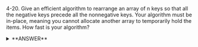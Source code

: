 ﻿4-20. Give an efficient algorithm to rearrange an array of n keys so that all the negative keys precede all the nonnegative keys. Your algorithm must be in-place, meaning you cannot allocate another array to temporarily hold the items. How fast is your algorithm?


<details>
<summary>**ANSWER**</summary>
  <p>

	If order does not matter  
    Iterate once to get the number of negative numbers  
    The count will be the Pivot  
    Left pointer starts at 0  
    Right pointer starts at array Length - 1  
    increment index of pointers and when left pointer is nonnegative and right pointer is negative then swap  
    repeat until one of the pointers hits the pivot  

    worst run time is O(2n) -> O(n)



    ---------------------------------------------------------

    If you partition the array with pivoting 0, all negative values appear before all other positive values. This can be done in linear time, O(n).
  
  </p>
</details>
